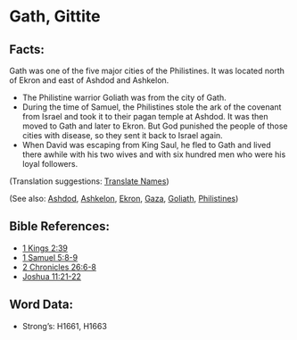 # Gath, Gittite

## Facts:

Gath was one of the five major cities of the Philistines. It was located north of Ekron and east of Ashdod and Ashkelon.

* The Philistine warrior Goliath was from the city of Gath.
* During the time of Samuel, the Philistines stole the ark of the covenant from Israel and took it to their pagan temple at Ashdod. It was then moved to Gath and later to Ekron. But God punished the people of those cities with disease, so they sent it back to Israel again.
* When David was escaping from King Saul, he fled to Gath and lived there awhile with his two wives and with six hundred men who were his loyal followers.

(Translation suggestions: [Translate Names](rc://en/ta/man/translate/translate-names))

(See also: [Ashdod](../names/ashdod.md), [Ashkelon](../names/ashkelon.md), [Ekron](../names/ekron.md), [Gaza](../names/gaza.md), [Goliath](../names/goliath.md), [Philistines](../names/philistines.md))

## Bible References:

* [1 Kings 2:39](rc://en/tn/help/1ki/02/39)
* [1 Samuel 5:8-9](rc://en/tn/help/1sa/05/08)
* [2 Chronicles 26:6-8](rc://en/tn/help/2ch/26/06)
* [Joshua 11:21-22](rc://en/tn/help/jos/11/21)

## Word Data:

* Strong’s: H1661, H1663
